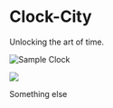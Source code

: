 # Clock-City
Unlocking the art of time.





![Sample Clock](https://gist.github.com/EVMlord/e6283d8f97c58e97b5b31d0805ee4041)


<img src="https://gist.github.com/EVMlord/e6283d8f97c58e97b5b31d0805ee4041">

<script src="https://gist.github.com/EVMlord/e6283d8f97c58e97b5b31d0805ee4041.js"></script>







Something else

